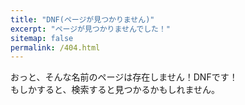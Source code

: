 ```yaml
---
title: "DNF(ページが見つかりません)"
excerpt: "ページが見つかりませんでした！"
sitemap: false
permalink: /404.html
---
```


おっと、そんな名前のページは存在しません！DNFです！  
もしかすると、検索すると見つかるかもしれません。

<script>
  var GOOG_FIXURL_LANG = 'en';
  var GOOG_FIXURL_SITE = '{{ site.url }}'
</script>
<script src="https://linkhelp.clients.google.com/tbproxy/lh/wm/fixurl.js">
</script>
